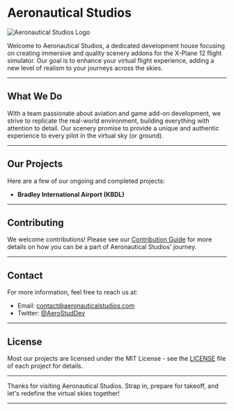 # Aeronautical Studios

![Aeronautical Studios Logo](https://avatars.githubusercontent.com/u/134472383?s=400&u=42d9846205b92a2442ccf9b549eb80da9250dc4e&v=4)

Welcome to Aeronautical Studios, a dedicated development house focusing on creating immersive and quality scenery addons for the X-Plane 12 flight simulator. Our goal is to enhance your virtual flight experience, adding a new level of realism to your journeys across the skies.

---

## What We Do

With a team passionate about aviation and game add-on development, we strive to replicate the real-world environment, building everything with attention to detail. Our scenery promise to provide a unique and authentic experience to every pilot in the virtual sky (or ground).

---

## Our Projects

Here are a few of our ongoing and completed projects:

- **Bradley International Airport (KBDL)**

---

## Contributing

We welcome contributions! Please see our [Contribution Guide](https://github.com/Aeronautical-Studios/.github/blob/main/CONTRIBUTING.md) for more details on how you can be a part of Aeronautical Studios' journey.

---

## Contact

For more information, feel free to reach us at:

- Email: contact@aeronauticalstudios.com
- Twitter: [@AeroStudDev](https://twitter.com/AeroStudDev)

---

## License

Most our projects are licensed under the MIT License - see the [LICENSE](LICENSE) file of each project for details.

---

Thanks for visiting Aeronautical Studios. Strap in, prepare for takeoff, and let's redefine the virtual skies together!

---
